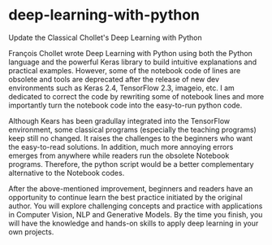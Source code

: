 # deep-learning-with-python
Update the Classical Chollet's Deep Learning with Python 

François Chollet wrote Deep Learning with Python using both the Python language and the powerful 
Keras library to build intuitive explanations and practical examples. However, some of the notebook 
code of lines are obsolete and tools are deprecated after the release of new dev environments such 
as Keras 2.4, TensorFlow 2.3, imageio, etc. I am dedicated to correct the code by rewriting some of 
notebook lines and more importantly turn the notebook code into the easy-to-run python code. 

Although Kears has been gradullay integrated into the TensorFlow environment, some classical programs 
(especially the teaching programs) keep still no changed. It raises the challenges to the beginners
who want the easy-to-read solutions. In addition, much more annoying errors emerges from anywhere 
while readers run the obsolete Notebook programs. Therefore, the python script would be a better 
complementary alternative to the Notebook codes. 

After the above-mentioned improvement, beginners and readers have an opportunity to continue learn 
the best practice initiated by the original author. You will explore challenging concepts and practice 
with applications in Computer Vision, NLP and Generative Models. By the time you finish, you will have 
the knowledge and hands-on skills to apply deep learning in your own projects. 
